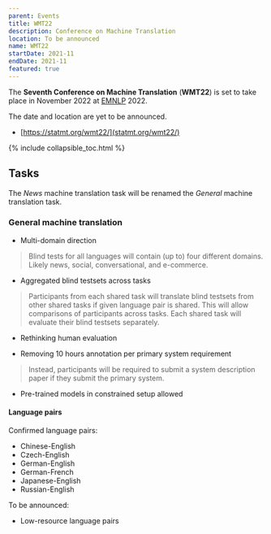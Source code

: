 ```yaml
---
parent: Events
title: WMT22
description: Conference on Machine Translation
location: To be announced
name: WMT22
startDate: 2021-11
endDate: 2021-11
featured: true
---
```


The **Seventh Conference on Machine Translation** (**WMT22**) is set to take place in November 2022 at [EMNLP](http://emnlp.org) 2022.

The date and location are yet to be announced.

- [https://statmt.org/wmt22/](statmt.org/wmt22/)

{% include collapsible_toc.html %}

## Tasks

The *News* machine translation task will be renamed the *General* machine translation task.

### General machine translation

- Multi-domain direction

> Blind tests for all languages will contain (up to) four different domains. Likely news, social, conversational, and e-commerce.

- Aggregated blind testsets across tasks

> Participants from each shared task will translate blind testsets from other shared tasks if given language pair is shared. This will allow comparisons of participants across tasks. Each shared task will evaluate their blind testsets separately.

- Rethinking human evaluation

- Removing 10 hours annotation per primary system requirement

> Instead, participants will be required to submit a system description paper if they submit the primary system.

- Pre-trained models in constrained setup allowed


#### Language pairs

Confirmed language pairs:
- Chinese-English
- Czech-English
- German-English
- German-French
- Japanese-English
- Russian-English

To be announced:
- Low-resource language pairs


